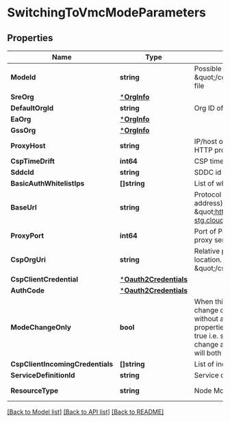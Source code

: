 # SwitchingToVmcModeParameters

## Properties
Name | Type | Description | Notes
------------ | ------------- | ------------- | -------------
**ModeId** | **string** | Possible enum values in a \&quot;/config/nsx_appliance_mode\&quot; file | [default to null]
**SreOrg** | [***OrgInfo**](OrgInfo.md) |  | [optional] [default to null]
**DefaultOrgId** | **string** | Org ID of a Client - commonly UUID. | [optional] [default to null]
**EaOrg** | [***OrgInfo**](OrgInfo.md) |  | [optional] [default to null]
**GssOrg** | [***OrgInfo**](OrgInfo.md) |  | [optional] [default to null]
**ProxyHost** | **string** | IP/host of PoP (Point-of-Presence) HTTP proxy server | [optional] [default to null]
**CspTimeDrift** | **int64** | CSP time drift in milliseconds | [optional] [default to null]
**SddcId** | **string** | SDDC id | [optional] [default to null]
**BasicAuthWhitelistIps** | **[]string** | List of whitelist IPs for basic auth | [optional] [default to null]
**BaseUrl** | **string** | Protocol and domain name (or IP address) of a CSP server, like \&quot;https://console-stg.cloud.vmware.com\&quot;. | [optional] [default to null]
**ProxyPort** | **int64** | Port of PoP (Point-of-Presence) Http proxy server | [optional] [default to null]
**CspOrgUri** | **string** | Relative path on CSP server to the Org location. Can be \&quot;/csp/gateway/am/api/orgs/\&quot;. | [optional] [default to null]
**CspClientCredential** | [***Oauth2Credentials**](Oauth2Credentials.md) |  | [optional] [default to null]
**AuthCode** | [***Oauth2Credentials**](Oauth2Credentials.md) |  | [optional] [default to null]
**ModeChangeOnly** | **bool** | When this parameter is set to true, only a change of the node mode happens without any update to the auth properties. When this param is not set to true i.e. set to false or not provided, mode change and update to the auth properties will both happen. | [optional] [default to null]
**CspClientIncomingCredentials** | **[]string** | List of incoming client IDs | [optional] [default to null]
**ServiceDefinitionId** | **string** | Service definition id | [optional] [default to null]
**ResourceType** | **string** | Node Mode type | [optional] [default to RESOURCE_TYPE.SWITCHING_TO_VMC_MODE_PARAMETERS]

[[Back to Model list]](../README.md#documentation-for-models) [[Back to API list]](../README.md#documentation-for-api-endpoints) [[Back to README]](../README.md)

